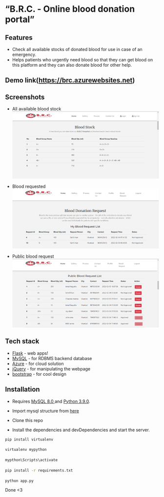 # “B.R.C. - Online blood donation portal”


## Features
- Check all available stocks of donated blood for use in case of an emergency.
- Helps patients who urgently need blood so that they can get blood on this platform and they can also donate blood for other help.


## Demo link(https://brc.azurewebsites.net)


## Screenshots

- All available blood stock
![image](screenshot/bloodstock.PNG)

- Blood requested
![image](screenshot/check-blood-request.PNG)

- Public blood request
![image](screenshot/public-blood-request.PNG)


## Tech stack
- [Flask](https://flask.palletsprojects.com/) - web apps!
- [MySQL](https://www.mysql.com) - for RDBMS backend database
- [Azure](https://azure.microsoft.com/) - for cloud solution
- [jQuery](https://jquery.com/) - for manipulating the webpage
- [bootstrap](https://getbootstrap.com/) - for cool design

## Installation

- Requires [MySQL 8.0 ](https://www.mysql.com) and [Python 3.9.0](https://www.python.org).

- Import mysql structure from [here](/sqlstructure/)

- Clone this repo

- Install the dependencies and devDependencies and start the server.


```sh
pip install virtualenv

virtualenv mypython

mypthon\Scripts\activate

pip install -r requirements.txt

python app.py
```

Done <3
